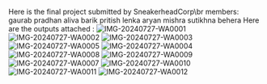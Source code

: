 Here is the final project submitted by SneakerheadCorp\br
members: 
gaurab pradhan
aliva barik
pritish lenka
aryan mishra
sutikhna behera
Here are the outputs attached :
![IMG-20240727-WA0001](https://github.com/user-attachments/assets/eaa3f3c0-c37c-453d-bfdc-f05d1b14c064)
![IMG-20240727-WA0002](https://github.com/user-attachments/assets/372f3d68-abaf-43e2-b6ed-bc3e4fefbdc8)
![IMG-20240727-WA0003](https://github.com/user-attachments/assets/711c7431-ff13-48cc-a347-d3300fcd99e8)
![IMG-20240727-WA0005](https://github.com/user-attachments/assets/61926647-d65a-4e3c-bf65-fca46e10a228)
![IMG-20240727-WA0004](https://github.com/user-attachments/assets/3faaa1fa-2017-4ec1-8778-fe339731a134)
![IMG-20240727-WA0008](https://github.com/user-attachments/assets/44d6ae32-55cf-4afd-a281-67746a9ba1d7)
![IMG-20240727-WA0009](https://github.com/user-attachments/assets/f91aabab-a004-4f6b-a7a6-dfc43fb5e2ba)
![IMG-20240727-WA0007](https://github.com/user-attachments/assets/72cf697d-d766-4b4c-a484-e7cb619db18f)
![IMG-20240727-WA0010](https://github.com/user-attachments/assets/95b32e70-f358-4c1a-9049-b7aa3eafe4ce)
![IMG-20240727-WA0011](https://github.com/user-attachments/assets/b6753977-0a04-4f68-85ac-5eb77a9c01a3)
![IMG-20240727-WA0012](https://github.com/user-attachments/assets/6625991f-2f6b-4d95-bb6a-02548930c6e8)
